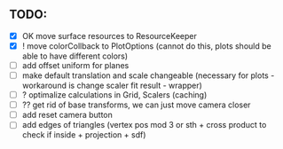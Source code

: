 ## TODO:
- [X] OK move surface resources to ResourceKeeper
- [X] ! move colorCollback to PlotOptions (cannot do this, plots should be able to have different colors)
- [ ] add offset uniform for planes
- [ ] make default translation and scale changeable (necessary for plots - workaround is change scaler fit result - wrapper)
- [ ] ? optimalize calculations in Grid, Scalers (caching)
- [ ] ?? get rid of base transforms, we can just move camera closer
- [ ] add reset camera button
- [ ] add edges of triangles (vertex pos mod 3 or sth + cross product to check if inside + projection + sdf)
